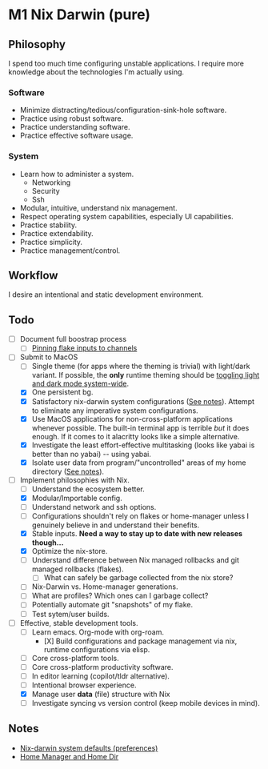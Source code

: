 # M1 Nix Darwin (pure)

## Philosophy

I spend too much time configuring unstable applications. I require more knowledge about the technologies I'm actually using.

### Software

-   Minimize distracting/tedious/configuration-sink-hole software.
-   Practice using robust software.
-   Practice understanding software.
-   Practice effective software usage.

### System

-   Learn how to administer a system.
    -   Networking
    -   Security
    -   Ssh
-   Modular, intuitive, understand nix management.
-   Respect operating system capabilities, especially UI capabilities.
-   Practice stability.
-   Practice extendability.
-   Practice simplicity.
-   Practice management/control.

## Workflow

I desire an intentional and static development environment.

## Todo
-   [ ] Document full boostrap process
    - 	[ ] [Pinning flake inputs to channels](https://ayats.org/blog/channels-to-flakes/)
-   [ ] Submit to MacOS
    -   [ ] Single theme (for apps where the theming is trivial) with light/dark variant. If possible, the **only** runtime theming should be [toggling light and dark mode system-wide](https://grrr.tech/posts/2020/switch-dark-mode-os/).
    -   [X] One persistent bg.
    -   [X] Satisfactory nix-darwin system configurations ([See notes](./notes/nix-darwin-system-defaults.md)). Attempt to eliminate any imperative system configurations.
    -   [X] Use MacOS applications for non-cross-platform applications whenever possible. The built-in terminal app is terrible *but* it does enough. If it comes to it alacritty looks like a simple alternative.
    -   [X] Investigate the least effort-effective multitasking (looks like yabai is better than no yabai) -- using yabai.
    -   [X] Isolate user data from program/"uncontrolled" areas of my home directory ([See notes](./notes/nix-darwin-xdg.md)).
-   [ ] Implement philosophies with Nix.
    -   [ ] Understand the ecosystem better.
    -   [X] Modular/Importable config.
    -   [ ] Understand network and ssh options.
    -   [ ] Configurations shouldn't rely on flakes or home-manager unless I genuinely believe in and understand their benefits.
    -   [X] Stable inputs. **Need a way to stay up to date with new releases though...**
    -   [X] Optimize the nix-store.
    -   [ ] Understand difference between Nix managed rollbacks and git managed rollbacks (flakes).
    	-   [ ] What can safely be garbage collected from the nix store?
	-   [ ] Nix-Darwin vs. Home-manager generations.
	-   [ ] What are profiles? Which ones can I garbage collect?
	-   [ ] Potentially automate git "snapshots" of my flake.
    -   [ ] Test sytem/user builds.
-   [ ] Effective, stable development tools.
    -   [ ] Learn emacs. Org-mode with org-roam.
        -    [X] Build configurations and package management via nix, runtime configurations via elisp.
    -   [ ] Core cross-platform tools.
    -   [ ] Core cross-platform productivity software.
    -   [ ] In editor learning (copilot/tldr alternative).
    -   [ ] Intentional browser experience.
    -   [X] Manage user **data** (file) structure with Nix
    -   [ ] Investigate syncing vs version control (keep mobile devices in mind).

## Notes

-   [Nix-darwin system defaults (preferences)](./notes/nix-darwin-system-defaults.md)
-   [Home Manager and Home Dir](./notes/nix-darwin-xdg.md)
